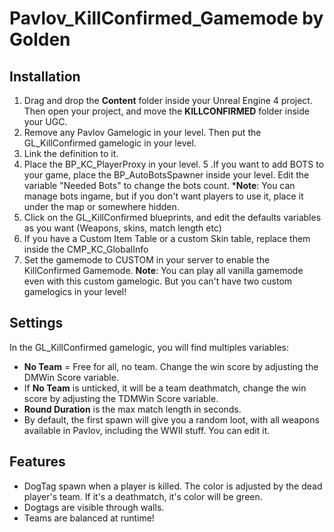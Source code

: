 # Pavlov_KillConfirmed_Gamemode by Golden


## Installation
1. Drag and drop the **Content** folder inside your Unreal Engine 4 project. 
Then open your project, and move the **KILLCONFIRMED** folder inside your UGC.
2. Remove any Pavlov Gamelogic in your level. Then put the GL_KillConfirmed gamelogic in your level.
3. Link the definition to it.
4. Place the BP_KC_PlayerProxy in your level.
5 .If you want to add BOTS to your game, place the BP_AutoBotsSpawner inside your level. Edit the variable "Needed Bots" to change the bots count. ***Note**: You can manage bots ingame, but if you don't want players to use it, place it under the map or somewhere hidden.
6. Click on the GL_KillConfirmed blueprints, and edit the defaults variables as you want (Weapons, skins, match length etc)
7. If you have a Custom Item Table or a custom Skin table, replace them inside the CMP_KC_GlobalInfo
8. Set the gamemode to CUSTOM in your server to enable the KillConfirmed Gamemode.
**Note**: You can play all vanilla gamemode even with this custom gamelogic. But you can't have two custom gamelogics in your level!

## Settings


In the GL_KillConfirmed gamelogic, you will find multiples variables:
* **No Team** = Free for all, no team. Change the win score by adjusting the DMWin Score variable.
* If **No Team** is unticked, it will be a team deathmatch, change the win score by adjusting the TDMWin Score variable.
* **Round Duration** is the max match length in seconds.
* By default, the first spawn will give you a random loot, with all weapons available in Pavlov, including the WWII stuff. You can edit it.

## Features


* DogTag spawn when a player is killed. The color is adjusted by the dead player's team. If it's a deathmatch, it's color will be green.
* Dogtags are visible through walls.
* Teams are balanced at runtime!
